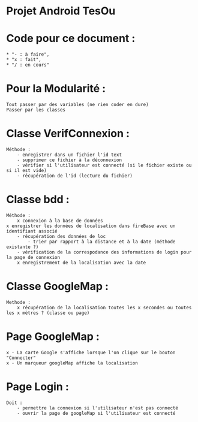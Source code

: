 # Projet Android TesOu

# Code pour ce document :
    * "- : à faire", 
    * "x : fait", 
    * "/ : en cours"


# Pour la Modularité :
    Tout passer par des variables (ne rien coder en dure)
    Passer par les classes


# Classe VerifConnexion : 
    Méthode : 
        - enregistrer dans un fichier l'id text
        - supprimer ce fichier à la déconnexion
        - vérifier si l'utilisateur est connecté (si le fichier existe ou si il est vide)
        - récupération de l'id (lecture du fichier)


# Classe bdd : 
    Méthode : 
        x connexion à la base de données
	x enregistrer les données de localisation dans fireBase avec un identifiant associé
        - récupération des données de loc
            - trier par rapport à la distance et à la date (méthode existante ?)
        - vérification de la correspodance des informations de login pour la page de connexion
        x enregistrement de la localisation avec la date


# Classe GoogleMap : 
    Methode : 
        x récupération de la localisation toutes les x secondes ou toutes les x mètres ? (classe ou page)


# Page GoogleMap : 
    x - La carte Google s'affiche lorsque l'on clique sur le bouton "Connecter"
    x - Un marqueur googleMap affiche la localisation


# Page Login : 
    Doit : 
        - permettre la connexion si l'utilisateur n'est pas connecté
        - ouvrir la page de googleMap si l'utilisateur est connecté
